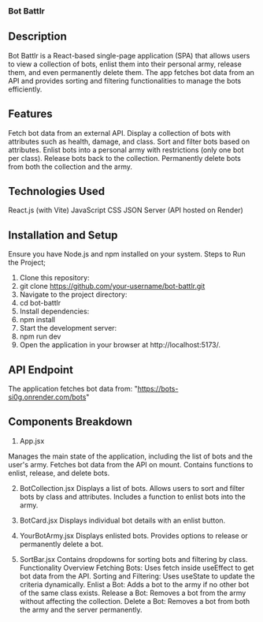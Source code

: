 ### Bot Battlr

## Description

Bot Battlr is a React-based single-page application (SPA) that allows users to view a collection of bots, enlist them into their personal army, release them, and even permanently delete them. The app fetches bot data from an API and provides sorting and filtering functionalities to manage the bots efficiently.

## Features
Fetch bot data from an external API.
Display a collection of bots with attributes such as health, damage, and class.
Sort and filter bots based on attributes.
Enlist bots into a personal army with restrictions (only one bot per class).
Release bots back to the collection.
Permanently delete bots from both the collection and the army.

## Technologies Used

React.js (with Vite)
JavaScript 
CSS
JSON Server (API hosted on Render)

## Installation and Setup

Ensure you have Node.js and npm installed on your system.
Steps to Run the Project;
1. Clone this repository:
2. git clone https://github.com/your-username/bot-battlr.git
3. Navigate to the project directory:
4. cd bot-battlr
5. Install dependencies:
6. npm install
7. Start the development server:
8. npm run dev
9. Open the application in your browser at http://localhost:5173/.


## API Endpoint

The application fetches bot data from: "https://bots-si0g.onrender.com/bots"

## Components Breakdown

1. App.jsx

Manages the main state of the application, including the list of bots and the user's army.
Fetches bot data from the API on mount.
Contains functions to enlist, release, and delete bots.

2. BotCollection.jsx
Displays a list of bots.
Allows users to sort and filter bots by class and attributes.
Includes a function to enlist bots into the army.

3. BotCard.jsx
Displays individual bot details with an enlist button.

4. YourBotArmy.jsx
Displays enlisted bots.
Provides options to release or permanently delete a bot.

5. SortBar.jsx
Contains dropdowns for sorting bots and filtering by class.
Functionality Overview
Fetching Bots: Uses fetch inside useEffect to get bot data from the API.
Sorting and Filtering: Uses useState to update the criteria dynamically.
Enlist a Bot: Adds a bot to the army if no other bot of the same class exists.
Release a Bot: Removes a bot from the army without affecting the collection.
Delete a Bot: Removes a bot from both the army and the server permanently.

